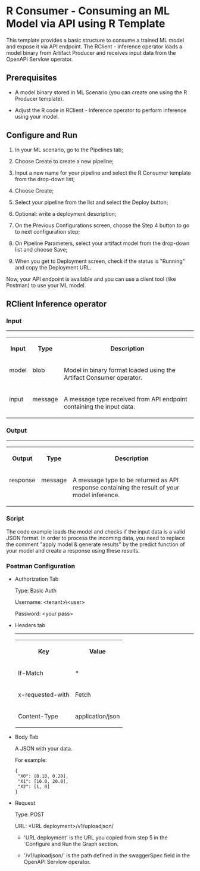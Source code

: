<!-- loiode83c43b60d24d1990db5874336baf9d -->

# R Consumer - Consuming an ML Model via API using R Template

This template provides a basic structure to consume a trained ML model and expose it via API endpoint. The RClient - Inference operator loads a model binary from Artifact Producer and receives input data from the OpenAPI Servlow operator.



## Prerequisites

-   A model binary stored in ML Scenario \(you can create one using the R Producer template\).

-   Adjust the R code in RClient - Inference operator to perform inference using your model.




<a name="loiode83c43b60d24d1990db5874336baf9d__section_cbd_5g5_1lb"/>

## Configure and Run

1.  In your ML scenario, go to the Pipelines tab;

2.  Choose Create to create a new pipeline;

3.  Input a new name for your pipeline and select the R Consumer template from the drop-down list;

4.  Choose Create;

5.  Select your pipeline from the list and select the Deploy button;

6.  Optional: write a deployment description;

7.  On the Previous Configurations screen, choose the Step 4 button to go to next configuration step;

8.  On Pipeline Parameters, select your artifact model from the drop-down list and choose Save;

9.  When you get to Deployment screen, check if the status is "Running" and copy the Deployment URL.


Now, your API endpoint is available and you can use a client tool \(like Postman\) to use your ML model.



<a name="loiode83c43b60d24d1990db5874336baf9d__section_ojq_1h5_1lb"/>

## RClient Inference operator



### Input

****


<table>
<tr>
<th valign="top">

Input

</th>
<th valign="top">

Type

</th>
<th valign="top">

Description

</th>
</tr>
<tr>
<td valign="top">

model

</td>
<td valign="top">

blob

</td>
<td valign="top">

Model in binary format loaded using the Artifact Consumer operator.

</td>
</tr>
<tr>
<td valign="top">

input

</td>
<td valign="top">

message

</td>
<td valign="top">

A message type received from API endpoint containing the input data.

</td>
</tr>
</table>



### Output

****


<table>
<tr>
<th valign="top">

Output

</th>
<th valign="top">

Type

</th>
<th valign="top">

Description

</th>
</tr>
<tr>
<td valign="top">

response

</td>
<td valign="top">

message

</td>
<td valign="top">

A message type to be returned as API response containing the result of your model inference.

</td>
</tr>
</table>



### Script

The code example loads the model and checks if the input data is a valid JSON format. In order to process the incoming data, you need to replace the comment "apply model & generate results" by the predict function of your model and create a response using these results.



### Postman Configuration

-   Authorization Tab

    Type: Basic Auth

    Username: <tenant\>\\<user\>

    Password: <your pass\>


-   Headers tab

    ****


    <table>
    <tr>
    <th valign="top">

    Key
    
    </th>
    <th valign="top">

    Value
    
    </th>
    </tr>
    <tr>
    <td valign="top">
    
    If-Match
    
    </td>
    <td valign="top">
    
    \*
    
    </td>
    </tr>
    <tr>
    <td valign="top">
    
    x-requested-with
    
    </td>
    <td valign="top">
    
    Fetch
    
    </td>
    </tr>
    <tr>
    <td valign="top">
    
    Content-Type
    
    </td>
    <td valign="top">
    
    application/json
    
    </td>
    </tr>
    </table>
    

-   Body Tab

    A JSON with your data.

    For example:

    ```
    {
     "X0": [0.10, 0.20],
     "X1": [10.0, 20.0],
     "X2": [1, 0]
    }
    ```


-   Request

    Type: POST

    URL: <URL deployment\>/v1/uploadjson/

    -   'URL deployment' is the URL you copied from step 5 in the \`Configure and Run the Graph section.

    -   '/v1/uploadjson/' is the path defined in the swaggerSpec field in the OpenAPI Servlow operator.



